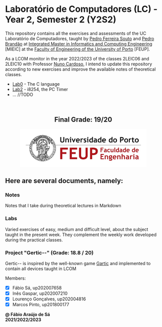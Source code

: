 # Laboratório de Computadores (LC) - Year 2, Semester 2 (Y2S2)

This repository contains all the exercises and assessments of the UC Laboratório de Computadores, taught by [Pedro Ferreira Souto](https://sigarra.up.pt/feup/pt/func_geral.formview?p_codigo=238172) and [Pedro Brandão](https://sigarra.up.pt/feup/pt/func_geral.formview?p_codigo=246574) at [Integrated Master in Informatics and Computing Engineering](https://sigarra.up.pt/feup/pt/cur_geral.cur_view?pv_curso_id=742) [MIEIC] at the [Faculty of Engineering of the University of Porto](https://sigarra.up.pt/feup/pt/web_page.Inicial) [FEUP]. <br>

As a LCOM monitor in the year 2022/2023 of the classes 2LEIC06 and 2LEIC10 with Professor [Nuno Cardoso](https://sigarra.up.pt/feup/pt/func_geral.FormView?p_codigo=683234), I intend to update this repository according to new exercises and improve the available notes of theoretical classes.

- [Lab0](/Labs/lab0/) - The C language
- [Lab2](/Labs/lab2/) - i8254, the PC Timer
- ... //TODO

<br>
<h2 align = "center" >Final Grade: 19/20</h2>
<p align = "center" >
  <img 
       title = "FEUP logo"
       src = "Images//FEUP_Logo.png" 
       alt = "FEUP Logo" 
       />
</p>

## Here are several documents, namely:

### Notes
Notes that I take during theoretical lectures in Markdown <br>

### Labs
Varied exercises of easy, medium and difficult level, about the subject taught in the present week. They complement the weekly work developed during the practical classes. <br>

### Project "Gertic--" (Grade: 18.8 / 20)
Gertic-- is inspired by the well-known game [Gartic](https://gartic.io) and implemented to contain all devices taught in LCOM

Members:
- [x] Fábio Sá, up202007658 
- [x] Inês Gaspar, up202007210 
- [x] Lourenço Gonçalves, up202004816 
- [x] Marcos Pinto, up201800177

**@ Fábio Araújo de Sá** <br>
**2021/2022/2023**